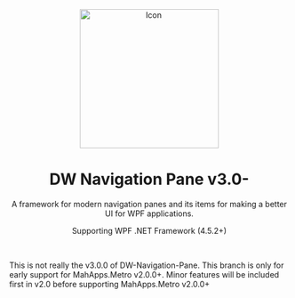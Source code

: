 <div align="center">
    <img width="250" height="250" src="https://i.imgur.com/r8uxwp8.png" alt="Icon"/>
    <h1> DW Navigation Pane v3.0-</h1>
    <p> A framework for modern navigation panes and its items for making a better UI for WPF applications. </p>
    <p> Supporting WPF .NET Framework (4.5.2+) </p>
</div>

<br/>
<p> This is not really the v3.0.0 of DW-Navigation-Pane. This branch is only for early support for MahApps.Metro v2.0.0+. Minor features will be included first in v2.0 before supporting MahApps.Metro v2.0.0+ </p>
